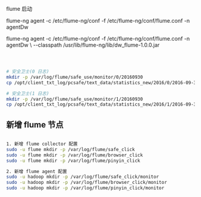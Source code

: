 flume 启动

flume-ng agent -c /etc/flume-ng/conf -f /etc/flume-ng/conf/flume.conf -n agentDw


flume-ng agent -c /etc/flume-ng/conf -f /etc/flume-ng/conf/flume.conf -n agentDw
\ --classpath /usr/lib/flume-ng/lib/dw_flume-1.0.0.jar



``` sh



# 安全卫士(0 日志)
mkdir -p /var/log/flume/safe_use/monitor/0/20160930
cp /opt/client_txt_log/pcsafe/text_data/statistics_new/2016/0/2016-09-30* /var/log/flume/safe_use/monitor/0/20160930

# 安全卫士(1 日志)
mkdir -p /var/log/flume/safe_use/monitor/1/20160930
cp /opt/client_txt_log/pcsafe/text_data/statistics_new/2016/1/2016-09-30

```


## 新增 flume 节点

```sh

1. 新增 flume collector 配置
sudo -u flume mkdir -p /var/log/flume/safe_click
sudo -u flume mkdir -p /var/log/flume/browser_click
sudo -u flume mkdir -p /var/log/flume/pinyin_click

2. 新增 flume agent 配置
sudo -u hadoop mkdir -p /var/log/flume/safe_click/monitor
sudo -u hadoop mkdir -p /var/log/flume/browser_click/monitor
sudo -u hadoop mkdir -p /var/log/flume/pinyin_click/monitor

```
